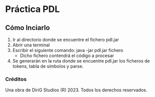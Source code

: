 # Práctica PDL

## Cómo Inciarlo

1. Ir al directorio donde se encuentre el fichero pdl.jar
2. Abrir una terminal
3. Escribir el siguiente comando: java -jar pdl.jar fichero
	- Dicho fichero contendrá el código a procesar
4. Se generarán en la ruta donde se encuentre pdl.jar los ficheros de tokens, tabla de símbolos y parse.

### Créditos

Una obra de DiriG Studios (R) 2023. Todos los derechos reservados.

